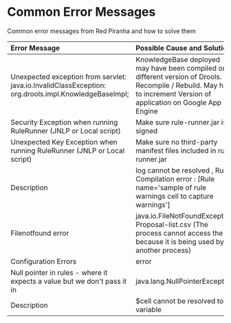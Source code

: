 # Common Error Messages

Common error messages from Red Piranha and how to solve them

| **Error Message** | **Possible Cause and Solution** |
|:------------------|:--------------------------------|
| Unexpected exception from servlet: java.io.InvalidClassException: org.drools.impl.KnowledgeBaseImpl; | KnowledgeBase deployed may have been compiled on a different version of Drools. Recompile / Rebuild. May have to increment Version of application on Google App Engine |
| Security Exception when running RuleRunner (JNLP or Local script) | Make sure rule-runner.jar is signed |
| Unexpected Key Exception when running RuleRunner (JNLP or Local script)| Make sure no third-party manifest files included in rule-runner.jar |
| Description| log cannot be resolved , Rule Compilation error : [Rule name='sample of rule warnings cell to capture warnings'] |
| Filenotfound error| java.io.FileNotFoundException: Proposal-list.csv (The process cannot access the file because it is being used by another process)
| Configuration Errors| error|
| Null pointer in rules - where it expects a value but we don't pass it in| java.lang.NullPointerException|
| Description |  $cell cannot be resolved to a variable|





<!--stackedit_data:
eyJoaXN0b3J5IjpbMTQ3MjM2NDkwN119
-->